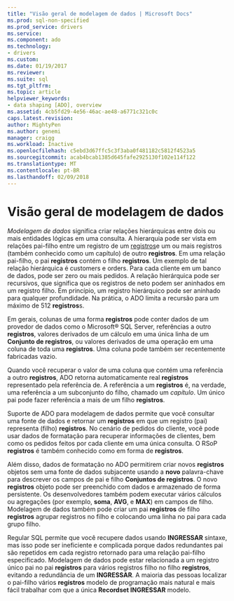```yaml
---
title: "Visão geral de modelagem de dados | Microsoft Docs"
ms.prod: sql-non-specified
ms.prod_service: drivers
ms.service: 
ms.component: ado
ms.technology:
- drivers
ms.custom: 
ms.date: 01/19/2017
ms.reviewer: 
ms.suite: sql
ms.tgt_pltfrm: 
ms.topic: article
helpviewer_keywords:
- data shaping [ADO], overview
ms.assetid: 4cb5fd29-4e56-46ac-ae48-a6771c321c0c
caps.latest.revision: 
author: MightyPen
ms.author: genemi
manager: craigg
ms.workload: Inactive
ms.openlocfilehash: c5ebd3d67ffc5c3f3aba0f481182c5812f4523a5
ms.sourcegitcommit: acab4bcab1385d645fafe2925130f102e114f122
ms.translationtype: MT
ms.contentlocale: pt-BR
ms.lasthandoff: 02/09/2018
---
```

# <a name="data-shaping-overview"></a>Visão geral de modelagem de dados
*Modelagem de dados* significa criar relações hierárquicas entre dois ou mais entidades lógicas em uma consulta. A hierarquia pode ser vista em relações pai-filho entre um registro de um [registros](../../../ado/reference/ado-api/recordset-object-ado.md)e um ou mais registros (também conhecido como um capítulo) de outro **registros**. Em uma relação pai-filho, o pai **registros** contém o filho **registros**. Um exemplo de tal relação hierárquica é customers e orders. Para cada cliente em um banco de dados, pode ser zero ou mais pedidos. A relação hierárquica pode ser recursivos, que significa que os registros de neto podem ser aninhados em um registro filho. Em princípio, um registro hierárquico pode ser aninhado para qualquer profundidade. Na prática, o ADO limita a recursão para um máximo de 512 **registros**s.  
  
 Em gerais, colunas de uma forma **registros** pode conter dados de um provedor de dados como o Microsoft® SQL Server, referências a outro **registros**, valores derivados de um cálculo em uma única linha de um  **Conjunto de registros**, ou valores derivados de uma operação em uma coluna de toda uma **registros**. Uma coluna pode também ser recentemente fabricadas vazio.  
  
 Quando você recuperar o valor de uma coluna que contém uma referência a outro **registros**, ADO retorna automaticamente real **registros** representado pela referência de. A referência a um **registros** é, na verdade, uma referência a um subconjunto do filho, chamado um *capítulo*. Um único pai pode fazer referência a mais de um filho **registros**.  
  
 Suporte de ADO para modelagem de dados permite que você consultar uma fonte de dados e retornar um **registros** em que um registro (pai) representa (filho) **registros**. No cenário de pedidos do cliente, você pode usar dados de formatação para recuperar informações de clientes, bem como os pedidos feitos por cada cliente em uma única consulta. O RSoP **registros** é também conhecido como em forma de **registros**.  
  
 Além disso, dados de formatação no ADO permitirem criar novos **registros** objetos sem uma fonte de dados subjacente usando a **novo** palavra-chave para descrever os campos de pai e filho  **Conjuntos de registros**. O novo **registros** objeto pode ser preenchido com dados e armazenado de forma persistente. Os desenvolvedores também podem executar vários cálculos ou agregações (por exemplo, **soma**, **AVG**, e **MAX**) em campos de filho. Modelagem de dados também pode criar um pai **registros** de filho **registros** agrupar registros no filho e colocando uma linha no pai para cada grupo filho.  
  
 Regular SQL permite que você recupere dados usando **INGRESSAR** sintaxe, mas isso pode ser ineficiente e complicada porque dados redundantes pai são repetidos em cada registro retornado para uma relação pai-filho especificado. Modelagem de dados pode estar relacionada a um registro único pai no pai **registros** para vários registros filho no filho **registros**, evitando a redundância de um **INGRESSAR**. A maioria das pessoas localizar o pai-filho vários **registros** modelo de programação mais natural e mais fácil trabalhar com que a única **Recordset INGRESSAR** modelo.
